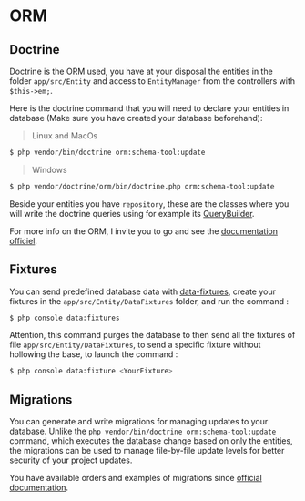 # ORM

## Doctrine

Doctrine is the ORM used, you have at your disposal the entities in the folder `app/src/Entity` and access to `EntityManager` from the controllers with `$this->em;`.

Here is the doctrine command that you will need to declare your entities in database (Make sure you have created your database beforehand):
> Linux and MacOs
``` bash
$ php vendor/bin/doctrine orm:schema-tool:update
```
> Windows
``` bash
$ php vendor/doctrine/orm/bin/doctrine.php orm:schema-tool:update
```

Beside your entities you have `repository`, these are the classes where you will write the doctrine queries using for example its [QueryBuilder](https://www.doctrine-project.org/projects/doctrine-orm/en/2.7/reference/query-builder.html#the-querybuilder).

For more info on the ORM, I invite you to go and see the [documentation officiel](http://docs.doctrine-project.org/projects/doctrine-orm/en/latest/).

## Fixtures

You can send predefined database data with [data-fixtures](https://github.com/doctrine/data-fixtures), create your fixtures in the `app/src/Entity/DataFixtures` folder, and run the command :

``` bash
$ php console data:fixtures
```

Attention, this command purges the database to then send all the fixtures of file `app/src/Entity/DataFixtures`, to send a specific fixture without hollowing the base, to launch the command :

``` bash
$ php console data:fixture <YourFixture>
```

## Migrations

You can generate and write migrations for managing updates to your database. Unlike the `php vendor/bin/doctrine orm:schema-tool:update` command, which executes the database change based on only the entities, the migrations can be used to manage file-by-file update levels for better security of your project updates.

You have available orders and examples of migrations since [official documentation](https://www.doctrine-project.org/projects/doctrine-migrations/en/3.0/reference/generating-migrations.html).

